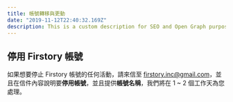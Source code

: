 ```yaml
---
title: 帳號轉移與更動
date: "2019-11-12T22:40:32.169Z"
description: This is a custom description for SEO and Open Graph purposes, rather than the default generated excerpt. Simply add a description field to the frontmatter.
---
```

## 停用 Firstory 帳號

如果想要停止 Firstory 帳號的任何活動，請來信至 [firstory.inc@gmail.com](mailto:firstory.inc@gmail.com)，並且在信件內容說明要**停用帳號**，並且提供**帳號名稱**，我們將在 1 ~ 2 個工作天為您處理。

